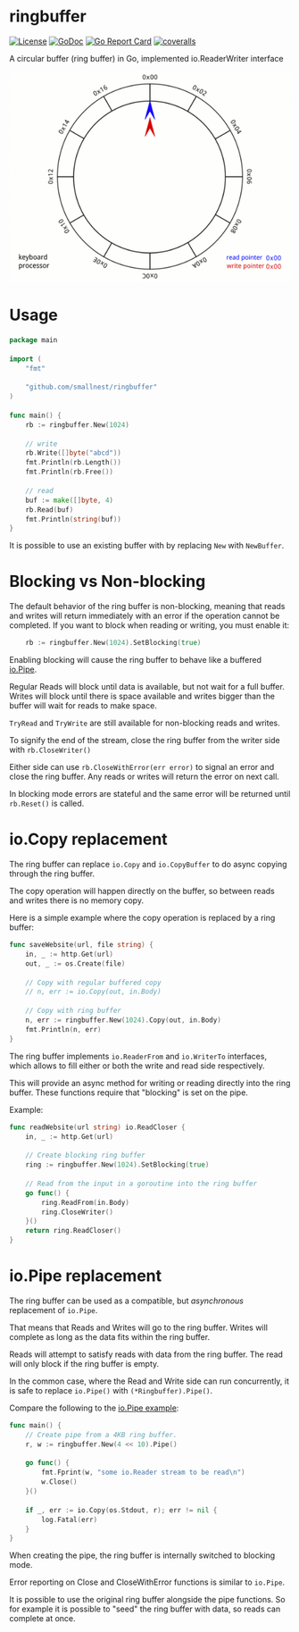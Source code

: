 # ringbuffer

[![License](https://img.shields.io/:license-MIT-blue.svg)](https://opensource.org/licenses/MIT) [![GoDoc](https://godoc.org/github.com/smallnest/ringbuffer?status.png)](http://godoc.org/github.com/smallnest/ringbuffer)  [![Go Report Card](https://goreportcard.com/badge/github.com/smallnest/ringbuffer)](https://goreportcard.com/report/github.com/smallnest/ringbuffer) [![coveralls](https://coveralls.io/repos/smallnest/ringbuffer/badge.svg?branch=master&service=github)](https://coveralls.io/github/smallnest/ringbuffer?branch=master) 

A circular buffer (ring buffer) in Go, implemented io.ReaderWriter interface

[![wikipedia](Circular_Buffer_Animation.gif)](https://github.com/smallnest/ringbuffer)

# Usage

```go
package main

import (
	"fmt"

	"github.com/smallnest/ringbuffer"
)

func main() {
	rb := ringbuffer.New(1024)

	// write
	rb.Write([]byte("abcd"))
	fmt.Println(rb.Length())
	fmt.Println(rb.Free())

	// read
	buf := make([]byte, 4)
	rb.Read(buf)
	fmt.Println(string(buf))
}
```

It is possible to use an existing buffer with by replacing `New` with `NewBuffer`.


# Blocking vs Non-blocking

The default behavior of the ring buffer is non-blocking, 
meaning that reads and writes will return immediately with an error if the operation cannot be completed.
If you want to block when reading or writing, you must enable it:

```go
	rb := ringbuffer.New(1024).SetBlocking(true)
```

Enabling blocking will cause the ring buffer to behave like a buffered [io.Pipe](https://pkg.go.dev/io#Pipe).

Regular Reads will block until data is available, but not wait for a full buffer. 
Writes will block until there is space available and writes bigger than the buffer will wait for reads to make space.

`TryRead` and `TryWrite` are still available for non-blocking reads and writes.

To signify the end of the stream, close the ring buffer from the writer side with `rb.CloseWriter()`

Either side can use `rb.CloseWithError(err error)` to signal an error and close the ring buffer. 
Any reads or writes will return the error on next call.

In blocking mode errors are stateful and the same error will be returned until `rb.Reset()` is called.

# io.Copy replacement

The ring buffer can replace `io.Copy` and `io.CopyBuffer` to do async copying through the ring buffer.

The copy operation will happen directly on the buffer, so between reads and writes there is no memory copy.

Here is a simple example where the copy operation is replaced by a ring buffer:

```go
func saveWebsite(url, file string) {
    in, _ := http.Get(url)
    out, _ := os.Create(file)

    // Copy with regular buffered copy
    // n, err := io.Copy(out, in.Body)

    // Copy with ring buffer
    n, err := ringbuffer.New(1024).Copy(out, in.Body)
    fmt.Println(n, err)
}
```

The ring buffer implements `io.ReaderFrom` and `io.WriterTo` interfaces, which allows to fill either or both
the write and read side respectively.

This will provide an async method for writing or reading directly into the ring buffer.
These functions require that "blocking" is set on the pipe.

Example:

```go
func readWebsite(url string) io.ReadCloser {
	in, _ := http.Get(url)

	// Create blocking ring buffer
	ring := ringbuffer.New(1024).SetBlocking(true)

	// Read from the input in a goroutine into the ring buffer
	go func() {
		ring.ReadFrom(in.Body)
		ring.CloseWriter()
	}()
	return ring.ReadCloser()
}
```

# io.Pipe replacement

The ring buffer can be used as a compatible, but *asynchronous* replacement of `io.Pipe`.

That means that Reads and Writes will go to the ring buffer.
Writes will complete as long as the data fits within the ring buffer.

Reads will attempt to satisfy reads with data from the ring buffer.
The read will only block if the ring buffer is empty.

In the common case, where the Read and Write side can run concurrently, 
it is safe to replace `io.Pipe()` with `(*Ringbuffer).Pipe()`.

Compare the following to the [io.Pipe example](https://pkg.go.dev/io#example-Pipe):  

```go
func main() {
	// Create pipe from a 4KB ring buffer.
	r, w := ringbuffer.New(4 << 10).Pipe()

	go func() {
		fmt.Fprint(w, "some io.Reader stream to be read\n")
		w.Close()
	}()

	if _, err := io.Copy(os.Stdout, r); err != nil {
		log.Fatal(err)
	}
}
```

When creating the pipe, the ring buffer is internally switched to blocking mode.

Error reporting on Close and CloseWithError functions is similar to `io.Pipe`.

It is possible to use the original ring buffer alongside the pipe functions. 
So for example it is possible to "seed" the ring buffer with data, 
so reads can complete at once.